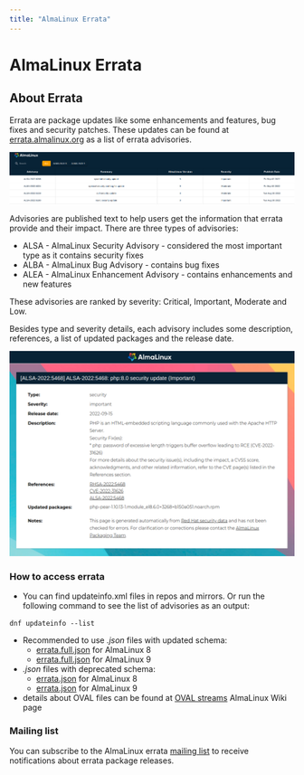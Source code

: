 ```yaml
---
title: "AlmaLinux Errata"
---
```


# AlmaLinux Errata

## About Errata

Errata are package updates like some enhancements and features, bug fixes and security patches. These updates can be found at [errata.almalinux.org](https://errata.almalinux.org/) as a list of errata advisories.

![image](/images/errata_feed.png)

Advisories are published text to help users get the information that errata provide and their impact.
There are three types of advisories:

* ALSA - AlmaLinux Security Advisory - considered the most important type as it contains security fixes
* ALBA - AlmaLinux Bug Advisory - contains bug fixes
* ALEA - AlmaLinux Enhancement Advisory - contains enhancements and new features 

These advisories are ranked by severity: Critical, Important, Moderate and Low.

Besides type and severity details, each advisory includes some description, references, a list of updated packages and the release date.

![image](/images/errata_example.png)


### How to access errata

* You can find updateinfo.xml files in repos and mirrors. Or run the following command to see the list of advisories as an output:

```
dnf updateinfo --list
```

*  Recommended to use *.json* files with updated schema:
    * [errata.full.json](https://errata.almalinux.org/8/errata.full.json) for AlmaLinux 8
    * [errata.full.json](https://errata.almalinux.org/9/errata.full.json) for AlmaLinux 9
* *.json* files with deprecated schema:  
    * [errata.json](https://errata.almalinux.org/8/errata.json) for AlmaLinux 8
    * [errata.json](https://errata.almalinux.org/9/errata.json) for AlmaLinux 9
* details about OVAL files can be found at [OVAL streams](https://wiki.almalinux.org/documentation/oval-streams.html) AlmaLinux Wiki page

### Mailing list

You can subscribe to the AlmaLinux errata [mailing list](https://lists.almalinux.org/mailman3/lists/security.lists.almalinux.org/) to receive notifications about errata package releases.
